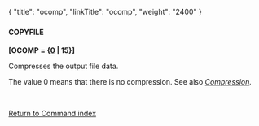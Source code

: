 {
    "title": "ocomp",
    "linkTitle": "ocomp",
    "weight": "2400"
}<span id="ocomp"></span>

### 

#### COPYFILE

**\[OCOMP = {<u>0</u> | 15}\]**

Compresses the output file data.

The value 0 means that there is no compression. See also *[Compression](../compression).*

 

[Return to Command index](../../)
